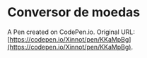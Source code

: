 # Conversor de moedas

A Pen created on CodePen.io. Original URL: [https://codepen.io/Xinnot/pen/KKaMpBg](https://codepen.io/Xinnot/pen/KKaMpBg).


